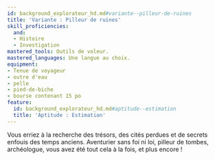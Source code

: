 ```yaml
---
id: background_explorateur_hd.md#variante--pilleur-de-ruines
title: 'Variante : Pilleur de ruines'
skill_proficiencies:
  and:
  - Histoire
  - Investigation
mastered_tools: Outils de voleur.
mastered_languages: Une langue au choix.
equipment:
- Tenue de voyageur
- outre d'eau
- pelle
- pied-de-biche
- bourse contenant 15 po
feature:
  id: background_explorateur_hd.md#aptitude--estimation
  title: 'Aptitude : Estimation'
---
```


Vous erriez à la recherche des trésors, des cités perdues et de secrets enfouis des temps anciens. Aventurier sans foi ni loi, pilleur de tombes, archéologue, vous avez été tout cela à la fois, et plus encore !

